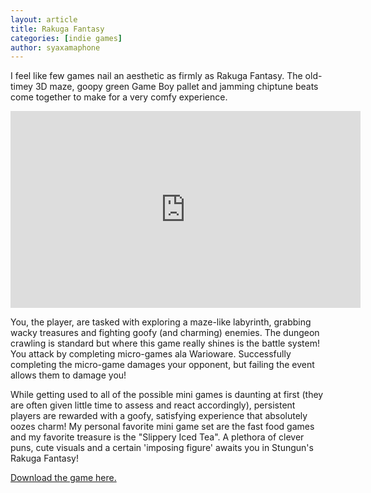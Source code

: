 ```yaml
---
layout: article
title: Rakuga Fantasy
categories: [indie games]
author: syaxamaphone
---
```


I feel like few games nail an aesthetic as firmly as Rakuga Fantasy. The old-timey 3D maze, goopy green Game Boy pallet and jamming chiptune beats come together to make for a very comfy experience.

<iframe width="560" height="315" src="https://www.youtube.com/embed/BzFZTfTISus" frameborder="0" allow="accelerometer; autoplay; encrypted-media; gyroscope; picture-in-picture" allowfullscreen></iframe>

You, the player, are tasked with exploring a maze-like labyrinth, grabbing wacky treasures and fighting goofy (and charming) enemies. The dungeon crawling is standard but where this game really shines is the battle system! You attack by completing micro-games ala Warioware. Successfully completing the micro-game damages your opponent, but failing the event allows them to damage you!

While getting used to all of the possible mini games is daunting at first (they are often given little time to assess and react accordingly), persistent players are rewarded with a goofy, satisfying experience that absolutely oozes charm! My personal favorite mini game set are the fast food games and my favorite treasure is the "Slippery Iced Tea". A plethora of clever puns, cute visuals and a certain 'imposing figure' awaits you in Stungun's Rakuga Fantasy!

<a href="https://stungun-games.itch.io/rakuga-fantasy">Download the game here.</a>
